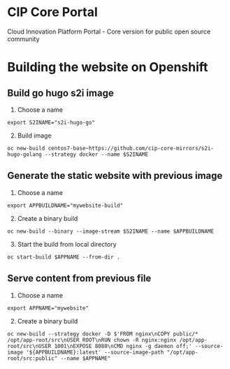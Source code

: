 # CIP Core Portal
Cloud Innovation Platform Portal - Core version for public open source community

# Building the website on Openshift

## Build go hugo s2i image

1. Choose a name 

```
export S2INAME="s2i-hugo-go"
```

2. Build image

```
oc new-build centos7-base~https://github.com/cip-core-mirrors/s2i-hugo-golang --strategy docker --name $S2INAME
```

## Generate the static website with previous image

1. Choose a name

```
export APPBUILDNAME="mywebsite-build"
```

2. Create a binary build 

```
oc new-build --binary --image-stream $S2INAME --name $APPBUILDNAME
```

3. Start the build from local directory

```
oc start-build $APPNAME --from-dir .
```

## Serve content from previous file

1. Choose a name

```
export APPNAME="mywebsite"
```

2. Create a binary build 

```
oc new-build --strategy docker -D $'FROM nginx\nCOPY public/* /opt/app-root/src\nUSER ROOT\nRUN chown -R nginx:nginx /opt/app-root/src\nUSER 1001\nEXPOSE 8080\nCMD nginx -g daemon off;' --source-image '${APPBUILDNAME}:latest' --source-image-path "/opt/app-root/src:public" --name $APPNAME"
```